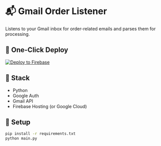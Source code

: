 # 📬 Gmail Order Listener

Listens to your Gmail inbox for order-related emails and parses them for processing.

## 🚀 One-Click Deploy

[![Deploy to Firebase](https://www.gstatic.com/mobilesdk/210513_mobilesdk/logo/2x/firebase_28dp.png)](https://console.firebase.google.com/project/_/overview?deploy=https://github.com/YOUR_USERNAME/gmail-order-listener)

## 🧰 Stack
- Python
- Google Auth
- Gmail API
- Firebase Hosting (or Google Cloud)

## 🧾 Setup
```bash
pip install -r requirements.txt
python main.py
